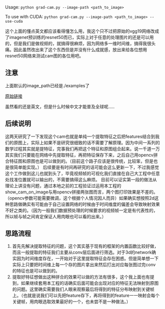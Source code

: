 Usage: `python grad-cam.py --image-path <path_to_image>`

To use with CUDA:
`python grad-cam.py --image-path <path_to_image> --use-cuda`


这个上面的懂点英文都应该看得懂怎么用，我这个只不过把原始的vgg19网络改成了imagenet预训练的resnet50而已，实际上对于任意的处理图片的还是可以用的，但是我们是做视频的，就搞得很麻烦，因为网络多一维时间维，搞得我很头痛。因此虽然改出来了这个东西但是并没有什么成就感，放出来给各位想用resnet50网络来测试cam图的各位用吧。


## 注意

上面默认的image_path已经是./examples了


[原始链接](https://github.com/jacobgil/pytorch-grad-cam)


虽然看的还是英文，但是什么时候中文才能普及全球呢.....


## 后续说明
这两天研究了一下发现这个cam也就是单纯一个提取特征之后把features结合到我们的原图上，实际上如果不是研究很细致的话不需要了解原理。因为中间一系列的数学过程其实就是提特征，完事我们再把这个特征和原图组合起来。说一千道一万其实我们只要能在网络中先提取特征，再把特征保存下来，之后自己用opencv拼合特征图和原图也是可以做到的。（目前这个路子应该是很传统，比较笨，但是也是很简单能实现。）
后续要是有时间再研究的话可能会这么更新一下，不过我感觉这个工作做到这儿也就到头了，毕竟视频帧的可视化我们直接在自己大工程中任意处找准位置就可以输出的，不需要搞得这么麻烦。
目前可以证实第一段的做法从理论上讲没有问题，通过本地之前的工程验证过运用本工程的show_cam_on_image与用opencv拼接两张图而言，两个图打印效果是不差的。（opencv参数可能需要微调，这个根据个人情况因人而异）如果确实想按照2d这种思路做确实有可能由于自己设置网络的时候由于时间维度的偏差会导致映射效果不好之类的。（因为一般我们数据预处理的时候要求的视频帧一定是有代表性的，所以帧与帧之间肯定保证人用肉眼也可以看的出来。）
## 思路流程
1. 首先先解决提取特征的问题，这个其实基于现有的框架的内置函数比较好做，而且一般提取的特征我们主要从conv层后面进行筛选。对于3d的network确实因为时间维度存在，一开始对于这里提取特征会存在困惑。但是简单想一下实际上只要把时间维上每一个存的图片拿出来然后打出对应每张图过完conv的特征也是可以做到的。
2. 提取好特征想做出这种拼合的效果可以做的方法有很多，这个我上面也有提到，如果继续套用本工程的话确实后面可能会出现对应的特征无法映射到原图的问题。这里确实需要我们人眼来观察最后将得到的特征分布映射到关键帧上。（也就是说我们可以先把feature存下，再将得到的feature一一映射会每个关键帧，用肉眼选取效果最好的一个，也未尝不是一种做法。）
